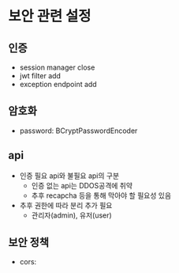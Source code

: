 # 보안 관련 설정
## 인증
  - session manager close
  - jwt filter add
  - exception endpoint add
## 암호화
  - password: BCryptPasswordEncoder
## api
  - 인증 필요 api와 불필요 api의 구분
    - 인증 없는 api는 DDOS공격에 취약
    - 추후 recapcha 등을 통해 막아야 할 필요성 있음
  - 추후 권한에 따라 분리 추가 필요
    - 관리자(admin), 유저(user)

## 보안 정책
  - cors: 